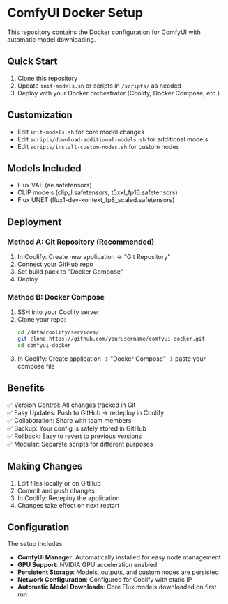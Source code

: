 # ComfyUI Docker Setup

This repository contains the Docker configuration for ComfyUI with automatic model downloading.

## Quick Start

1. Clone this repository
2. Update `init-models.sh` or scripts in `/scripts/` as needed
3. Deploy with your Docker orchestrator (Coolify, Docker Compose, etc.)

## Customization

- Edit `init-models.sh` for core model changes
- Edit `scripts/download-additional-models.sh` for additional models
- Edit `scripts/install-custom-nodes.sh` for custom nodes

## Models Included

- Flux VAE (ae.safetensors)
- CLIP models (clip_l.safetensors, t5xxl_fp16.safetensors)
- Flux UNET (flux1-dev-kontext_fp8_scaled.safetensors)

## Deployment

### Method A: Git Repository (Recommended)

1. In Coolify: Create new application → "Git Repository"
2. Connect your GitHub repo
3. Set build pack to "Docker Compose"
4. Deploy

### Method B: Docker Compose

1. SSH into your Coolify server
2. Clone your repo:
   ```bash
   cd /data/coolify/services/
   git clone https://github.com/yourusername/comfyui-docker.git
   cd comfyui-docker
   ```
3. In Coolify: Create application → "Docker Compose" → paste your compose file

## Benefits

✅ Version Control: All changes tracked in Git  
✅ Easy Updates: Push to GitHub → redeploy in Coolify  
✅ Collaboration: Share with team members  
✅ Backup: Your config is safely stored in GitHub  
✅ Rollback: Easy to revert to previous versions  
✅ Modular: Separate scripts for different purposes  

## Making Changes

1. Edit files locally or on GitHub
2. Commit and push changes
3. In Coolify: Redeploy the application
4. Changes take effect on next restart

## Configuration

The setup includes:
- **ComfyUI Manager**: Automatically installed for easy node management
- **GPU Support**: NVIDIA GPU acceleration enabled
- **Persistent Storage**: Models, outputs, and custom nodes are persisted
- **Network Configuration**: Configured for Coolify with static IP
- **Automatic Model Downloads**: Core Flux models downloaded on first run
